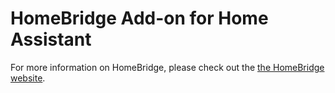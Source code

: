 # HomeBridge Add-on for Home Assistant

For more information on HomeBridge, please check out the [the HomeBridge website](https://homebridge.io/).
